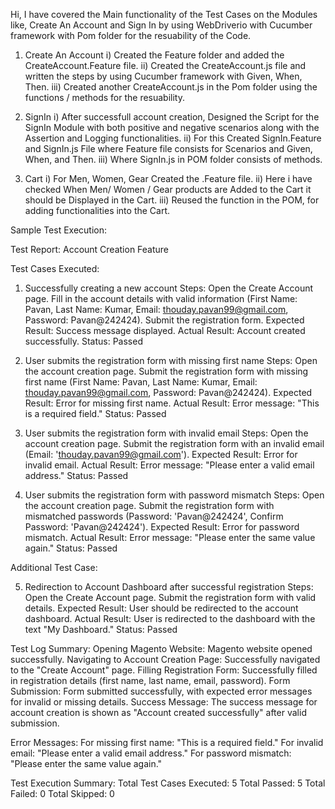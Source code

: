 Hi,
I have covered the Main functionality of the Test Cases on the Modules like, Create An Account and Sign In by using WebDriverio with Cucumber framework with Pom folder for the resuability of the Code.

1. Create An Account
i) Created the Feature folder and added the CreateAccount.Feature file.
ii) Created the CreateAccount.js file and written the steps by using Cucumber framework with Given, When, Then.
iii) Created another CreateAccount.js in the Pom folder using the functions / methods for the resuability.

2. SignIn
i) After successfull account creation, Designed the Script for the SignIn Module with both positive and negative scenarios along with the Assertion and Logging functionalities.
ii) For this Created SignIn.Feature and SignIn.js File where Feature file consists for Scenarios and Given, When, and Then.
iii) Where SignIn.js in POM folder consists of methods.

3. Cart
i) For Men, Women, Gear Created the .Feature file.
ii) Here i have checked When Men/ Women / Gear products are Added to the Cart it should be Displayed in the Cart.
iii) Reused the function in the POM, for adding functionalities into the Cart.

Sample Test Execution:

Test Report: Account Creation Feature

Test Cases Executed:

1) Successfully creating a new account
Steps:
Open the Create Account page.
Fill in the account details with valid information (First Name: Pavan, Last Name: Kumar, Email: thouday.pavan99@gmail.com, Password: Pavan@242424).
Submit the registration form.
Expected Result: Success message displayed.
Actual Result: Account created successfully.
Status: Passed

2) User submits the registration form with missing first name
Steps:
Open the account creation page.
Submit the registration form with missing first name (First Name: Pavan, Last Name: Kumar, Email: thouday.pavan99@gmail.com, Password: Pavan@242424).
Expected Result: Error for missing first name.
Actual Result: Error message: "This is a required field."
Status: Passed

3) User submits the registration form with invalid email
Steps:
Open the account creation page.
Submit the registration form with an invalid email (Email: 'thouday.pavan99@gmail.com').
Expected Result: Error for invalid email.
Actual Result: Error message: "Please enter a valid email address."
Status: Passed

4) User submits the registration form with password mismatch
Steps:
Open the account creation page.
Submit the registration form with mismatched passwords (Password: 'Pavan@242424', Confirm Password: 'Pavan@242424').
Expected Result: Error for password mismatch.
Actual Result: Error message: "Please enter the same value again."
Status: Passed

Additional Test Case:

5) Redirection to Account Dashboard after successful registration
Steps:
Open the Create Account page.
Submit the registration form with valid details.
Expected Result: User should be redirected to the account dashboard.
Actual Result: User is redirected to the dashboard with the text "My Dashboard."
Status: Passed

Test Log Summary:
Opening Magento Website: Magento website opened successfully.
Navigating to Account Creation Page: Successfully navigated to the "Create Account" page.
Filling Registration Form: Successfully filled in registration details (first name, last name, email, password).
Form Submission: Form submitted successfully, with expected error messages for invalid or missing details.
Success Message: The success message for account creation is shown as "Account created successfully" after valid submission.

Error Messages:
For missing first name: "This is a required field."
For invalid email: "Please enter a valid email address."
For password mismatch: "Please enter the same value again."

Test Execution Summary:
Total Test Cases Executed: 5
Total Passed: 5
Total Failed: 0
Total Skipped: 0
